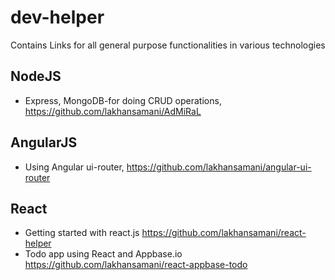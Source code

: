 # dev-helper
Contains Links for all general purpose functionalities in various technologies

## NodeJS

* Express, MongoDB-for doing CRUD operations, https://github.com/lakhansamani/AdMiRaL

## AngularJS

* Using Angular ui-router, https://github.com/lakhansamani/angular-ui-router

## React

* Getting started with react.js https://github.com/lakhansamani/react-helper
* Todo app using React and Appbase.io https://github.com/lakhansamani/react-appbase-todo
